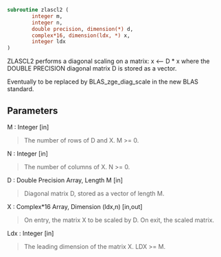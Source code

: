 ```fortran
subroutine zlascl2 (
		integer m,
		integer n,
		double precision, dimension(*) d,
		complex*16, dimension(ldx, *) x,
		integer ldx
)
```

 ZLASCL2 performs a diagonal scaling on a matrix:
   x <-- D * x
 where the DOUBLE PRECISION diagonal matrix D is stored as a vector.

 Eventually to be replaced by BLAS_zge_diag_scale in the new BLAS
 standard.

## Parameters
M : Integer [in]
> The number of rows of D and X. M >= 0.

N : Integer [in]
> The number of columns of X. N >= 0.

D : Double Precision Array, Length M [in]
> Diagonal matrix D, stored as a vector of length M.

X : Complex*16 Array, Dimension (ldx,n) [in,out]
> On entry, the matrix X to be scaled by D.
> On exit, the scaled matrix.

Ldx : Integer [in]
> The leading dimension of the matrix X. LDX >= M.


